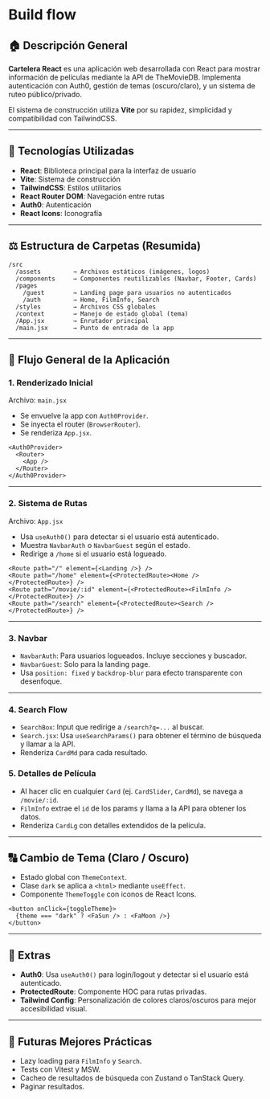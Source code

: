 # Build flow

## 🏠 Descripción General

**Cartelera React** es una aplicación web desarrollada con React para mostrar información de películas mediante la API de TheMovieDB. Implementa autenticación con Auth0, gestión de temas (oscuro/claro), y un sistema de ruteo público/privado.

El sistema de construcción utiliza **Vite** por su rapidez, simplicidad y compatibilidad con TailwindCSS.

---

## 🚀 Tecnologías Utilizadas

- **React**: Biblioteca principal para la interfaz de usuario
- **Vite**: Sistema de construcción
- **TailwindCSS**: Estilos utilitarios
- **React Router DOM**: Navegación entre rutas
- **Auth0**: Autenticación
- **React Icons**: Iconografía

---

## ⚖️ Estructura de Carpetas (Resumida)

```
/src
  /assets         → Archivos estáticos (imágenes, logos)
  /components     → Componentes reutilizables (Navbar, Footer, Cards)
  /pages
    /guest        → Landing page para usuarios no autenticados
    /auth         → Home, FilmInfo, Search
  /styles         → Archivos CSS globales
  /context        → Manejo de estado global (tema)
  /App.jsx        → Enrutador principal
  /main.jsx       → Punto de entrada de la app
```

---

## 🔎 Flujo General de la Aplicación

### 1. **Renderizado Inicial**

Archivo: `main.jsx`

- Se envuelve la app con `Auth0Provider`.
- Se inyecta el router (`BrowserRouter`).
- Se renderiza `App.jsx`.

```
<Auth0Provider>
  <Router>
    <App />
  </Router>
</Auth0Provider>
```

---

### 2. **Sistema de Rutas**

Archivo: `App.jsx`

- Usa `useAuth0()` para detectar si el usuario está autenticado.
- Muestra `NavbarAuth` o `NavbarGuest` según el estado.
- Redirige a `/home` si el usuario está logueado.

```
<Route path="/" element={<Landing />} />
<Route path="/home" element={<ProtectedRoute><Home /></ProtectedRoute>} />
<Route path="/movie/:id" element={<ProtectedRoute><FilmInfo /></ProtectedRoute>} />
<Route path="/search" element={<ProtectedRoute><Search /></ProtectedRoute>} />
```

---

### 3. **Navbar**

- `NavbarAuth`: Para usuarios logueados. Incluye secciones y buscador.
- `NavbarGuest`: Solo para la landing page.
- Usa `position: fixed` y `backdrop-blur` para efecto transparente con desenfoque.

---

### 4. **Search Flow**

- `SearchBox`: Input que redirige a `/search?q=...` al buscar.
- `Search.jsx`: Usa `useSearchParams()` para obtener el término de búsqueda y llamar a la API.
- Renderiza `CardMd` para cada resultado.

### 5. **Detalles de Película**

- Al hacer clic en cualquier `Card` (ej. `CardSlider`, `CardMd`), se navega a `/movie/:id`.
- `FilmInfo` extrae el `id` de los params y llama a la API para obtener los datos.
- Renderiza `CardLg` con detalles extendidos de la película.

---

## 🔠 Cambio de Tema (Claro / Oscuro)

- Estado global con `ThemeContext`.
- Clase `dark` se aplica a `<html>` mediante `useEffect`.
- Componente `ThemeToggle` con iconos de React Icons.

```
<button onClick={toggleTheme}>
  {theme === "dark" ? <FaSun /> : <FaMoon />}
</button>
```

---

## 🎩 Extras

- **Auth0**: Usa `useAuth0()` para login/logout y detectar si el usuario está autenticado.
- **ProtectedRoute**: Componente HOC para rutas privadas.
- **Tailwind Config**: Personalización de colores claros/oscuros para mejor accesibilidad visual.

---

## 📆 Futuras Mejores Prácticas

- Lazy loading para `FilmInfo` y `Search`.
- Tests con Vitest y MSW.
- Cacheo de resultados de búsqueda con Zustand o TanStack Query.
- Paginar resultados.